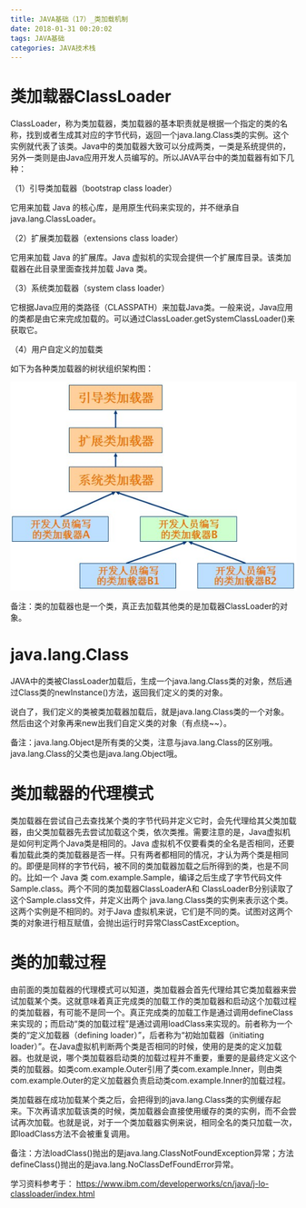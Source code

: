 ```yaml
---
title: JAVA基础（17）_类加载机制
date: 2018-01-31 00:20:02
tags: JAVA基础
categories: JAVA技术栈
---
```


# 类加载器ClassLoader

ClassLoader，称为类加载器，类加载器的基本职责就是根据一个指定的类的名称，找到或者生成其对应的字节代码，返回一个java.lang.Class类的实例。这个实例就代表了该类。Java中的类加载器大致可以分成两类，一类是系统提供的，另外一类则是由Java应用开发人员编写的。所以JAVA平台中的类加载器有如下几种：

（1）引导类加载器（bootstrap class loader）

它用来加载 Java 的核心库，是用原生代码来实现的，并不继承自 java.lang.ClassLoader。

（2）扩展类加载器（extensions class loader）

它用来加载 Java 的扩展库。Java 虚拟机的实现会提供一个扩展库目录。该类加载器在此目录里面查找并加载 Java 类。

（3）系统类加载器（system class loader）

它根据Java应用的类路径（CLASSPATH）来加载Java类。一般来说，Java应用的类都是由它来完成加载的。可以通过ClassLoader.getSystemClassLoader()来获取它。

（4）用户自定义的加载类

如下为各种类加载器的树状组织架构图：

![](/images/java_syntax_17_1.png)

备注：类的加载器也是一个类，真正去加载其他类的是加载器ClassLoader的对象。

# java.lang.Class

JAVA中的类被ClassLoader加载后，生成一个java.lang.Class类的对象，然后通过Class类的newInstance()方法，返回我们定义的类的对象。

说白了，我们定义的类被类加载器加载后，就是java.lang.Class类的一个对象。然后由这个对象再来new出我们自定义类的对象（有点绕~~）。

备注：java.lang.Object是所有类的父类，注意与java.lang.Class的区别哦。java.lang.Class的父类也是java.lang.Object哦。

# 类加载器的代理模式

类加载器在尝试自己去查找某个类的字节代码并定义它时，会先代理给其父类加载器，由父类加载器先去尝试加载这个类，依次类推。需要注意的是，Java虚拟机是如何判定两个Java类是相同的。Java 虚拟机不仅要看类的全名是否相同，还要看加载此类的类加载器是否一样。只有两者都相同的情况，才认为两个类是相同的。即便是同样的字节代码，被不同的类加载器加载之后所得到的类，也是不同的。比如一个 Java 类 com.example.Sample，编译之后生成了字节代码文件 Sample.class。两个不同的类加载器ClassLoaderA和 ClassLoaderB分别读取了这个Sample.class文件，并定义出两个 java.lang.Class类的实例来表示这个类。这两个实例是不相同的。对于Java 虚拟机来说，它们是不同的类。试图对这两个类的对象进行相互赋值，会抛出运行时异常ClassCastException。

# 类的加载过程

由前面的类加载器的代理模式可以知道，类加载器会首先代理给其它类加载器来尝试加载某个类。这就意味着真正完成类的加载工作的类加载器和启动这个加载过程的类加载器，有可能不是同一个。真正完成类的加载工作是通过调用defineClass来实现的；而启动“类的加载过程”是通过调用loadClass来实现的。前者称为一个类的“定义加载器（defining loader）”，后者称为“初始加载器（initiating loader）”。在Java虚拟机判断两个类是否相同的时候，使用的是类的定义加载器。也就是说，哪个类加载器启动类的加载过程并不重要，重要的是最终定义这个类的加载器。如类com.example.Outer引用了类com.example.Inner，则由类com.example.Outer的定义加载器负责启动类com.example.Inner的加载过程。

类加载器在成功加载某个类之后，会把得到的java.lang.Class类的实例缓存起来。下次再请求加载该类的时候，类加载器会直接使用缓存的类的实例，而不会尝试再次加载。也就是说，对于一个类加载器实例来说，相同全名的类只加载一次，即loadClass方法不会被重复调用。

备注：方法loadClass()抛出的是java.lang.ClassNotFoundException异常；方法defineClass()抛出的是java.lang.NoClassDefFoundError异常。



学习资料参考于：
https://www.ibm.com/developerworks/cn/java/j-lo-classloader/index.html





